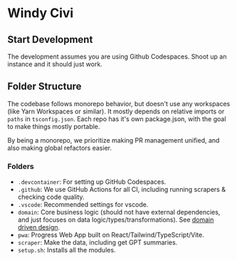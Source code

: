 # Windy Civi

## Start Development

The development assumes you are using Github Codespaces. Shoot up an instance and it should just work.

## Folder Structure

The codebase follows monorepo behavior, but doesn't use any workspaces (like Yarn Workspaces or similar). It mostly depends on relative imports or `paths` in `tsconfig.json`. Each repo has it's own package.json, with the goal to make things mostly portable.

By being a monorepo, we prioritize making PR management unified, and also making global refactors easier.

### Folders

- `.devcontainer`: For setting up GitHub Codespaces.
- `.github`: We use GitHub Actions for all CI, including running scrapers & checking code quality.
- `.vscode`: Recommended settings for vscode.
- `domain`: Core business logic (should not have external dependencies, and just focuses on data logic/types/transformations). See [domain driven design](https://en.wikipedia.org/wiki/Domain-driven_design).
- `pwa`: Progress Web App built on React/Tailwind/TypeScript/Vite.
- `scraper`: Make the data, including get GPT summaries.
- `setup.sh`: Installs all the modules.

